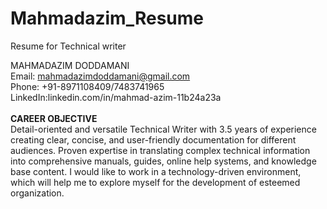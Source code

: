 # Mahmadazim_Resume
Resume for Technical writer


MAHMADAZIM DODDAMANI<br>
Email: mahmadazimdoddamani@gmail.com<br>
Phone: +91-8971108409/7483741965<br>
LinkedIn:linkedin.com/in/mahmad-azim-11b24a23a<br>
<br>
**CAREER OBJECTIVE**
<br>
Detail-oriented and versatile Technical Writer with 3.5 years of experience creating clear, concise, and user-friendly documentation for different audiences. Proven expertise in translating complex technical information into comprehensive manuals, guides, online help systems, and knowledge base content. I would like to work in a technology-driven environment, which will help me to explore myself for the development of esteemed organization.
